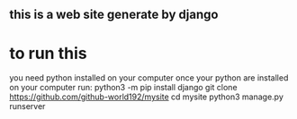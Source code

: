 ## this is a web site generate by django 
# to run this 
you need python installed on your computer 
once your python are installed on your computer
run:
python3 -m pip install django
git clone https://github.com/github-world192/mysite
cd mysite
python3 manage.py runserver

